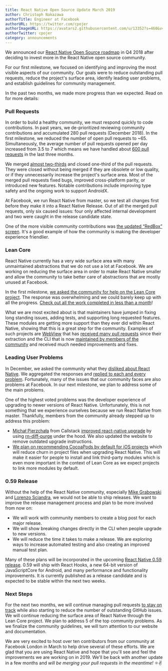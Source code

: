 ```yaml
---
title: React Native Open Source Update March 2019
author: Christoph Nakazawa
authorTitle: Engineer at Facebook
authorURL: https://twitter.com/cpojer
authorImageURL: https://avatars2.githubusercontent.com/u/13352?s=460&v=4
authorTwitter: cpojer
category: announcements
---
```


We announced our [React Native Open Source roadmap](/blog/2018/11/01/oss-roadmap) in Q4 2018 after deciding to invest more in the React Native open source community.

For our first milestone, we focused on identifying and improving the most visible aspects of our community. Our goals were to reduce outstanding pull requests, reduce the project's surface area, identify leading user problems, and establish guidelines for community management.

In the past two months, we made more progress than we expected. Read on for more details:

### Pull Requests

In order to build a healthy community, we must respond quickly to code contributions. In past years, we de-prioritized reviewing community contributions and accumulated 280 pull requests (December 2018). In the first milestone, we reduced the number of open pull requests to ~65. Simultaneously, the average number of pull requests opened per day increased from 3.5 to 7 which means we have handled about [600 pull requests](https://github.com/facebook/react-native/pulls?page=24&q=is%3Apr+closed%3A%3E2018-12-01&utf8=%E2%9C%93) in the last three months.

We merged [almost two-thirds](https://github.com/facebook/react-native/pulls?utf8=%E2%9C%93&q=is%3Apr+closed%3A%3E2018-12-01+label%3A%22Merged%22+) and closed one-third of the pull requests. They were closed without being merged if they are obsolete or low quality, or if they unnecessarily increase the project's surface area. Most of the merged pull requests fixed bugs, improved cross-platform parity, or introduced new features. Notable contributions include improving type safety and the ongoing work to support AndroidX.

At Facebook, we run React Native from master, so we test all changes first before they make it into a React Native Release. Out of all the merged pull requests, only six caused issues: four only affected internal development and two were caught in the release candidate state.

One of the more visible community contributions was [the updated “RedBox” screen](https://github.com/facebook/react-native/pull/22242). It's a good example of how the community is making the developer experience friendlier.

### Lean Core

React Native currently has a very wide surface area with many unmaintained abstractions that we do not use a lot at Facebook. We are working on reducing the surface area in order to make React Native smaller and allow the community to take better care of abstractions that are mostly unused at Facebook.

In the first milestone, [we asked the community for help on the Lean Core project](https://twitter.com/reactnative/status/1093171521114247171). The response was overwhelming and we could barely keep up with all the progress. [Check out all the work completed in less than a month](https://github.com/facebook/react-native/issues/23313)!

What we are most excited about is that maintainers have jumped in fixing long standing issues, adding tests, and supporting long requested features. These modules are getting more support than they ever did within React Native, showing that this is a great step for the community. Examples of such projects are [WebView](https://github.com/react-native-community/react-native-webview) that has [received many pull requests](https://twitter.com/titozzz/status/1101283928026034176) since their extraction and the CLI that is now [maintained by members of the community](https://blog.callstack.io/the-react-native-cli-has-a-new-home-79b63838f0e6) and received much needed improvements and fixes.

### Leading User Problems

In December, we asked the community what they [disliked about React Native](https://github.com/react-native-community/discussions-and-proposals/issues/64). We aggregated the responses and [replied to each and every problem](https://github.com/react-native-community/discussions-and-proposals/issues/104). Fortunately, many of the issues that our community faces are also problems at Facebook. In our next milestone, we plan to address some of the main problems.

One of the highest voted problems was the developer experience of upgrading to newer versions of React Native. Unfortunately, this is not something that we experience ourselves because we run React Native from master. Thankfully, members from the community already stepped up to address this problem:

- [Michał Pierzchała](https://github.com/thymikee) from Callstack [improved react-native upgrade](https://github.com/react-native-community/react-native-cli/pull/176/files) by using [rn-diff-purge](https://github.com/react-native-community/rn-diff-purge) under the hood. We also updated the website to remove outdated upgrade instructions.
- [We plan on recommending CocoaPods by default for iOS projects](https://github.com/facebook/react-native/pull/23563) which will reduce churn in project files when upgrading React Native. This will make it easier for people to install and link third-party modules which is even more important in the context of Lean Core as we expect projects to link more modules by default.

### 0.59 Release

Without the help of the React Native community, especially [Mike Grabowski](https://github.com/grabbou) and [Lorenzo Sciandra](https://github.com/kelset), we would not be able to ship releases. We want to improve the release management process and plan to be more involved from now on:

- We will work with community members to create a blog post for each major release.
- We will show breaking changes directly in the CLI when people upgrade to new versions.
- We will reduce the time it takes to make a release. We are exploring ways to increase automated testing and also creating an improved manual test plan.

Many of these plans will be incorporated in the upcoming [React Native 0.59 release](https://github.com/facebook/react-native/releases/tag/v0.59.0-rc.3). 0.59 will ship with React Hooks, a new 64-bit version of JavaScriptCore for Android, and many performance and functionality improvements. It is currently published as a release candidate and is expected to be stable within the next two weeks.

### Next Steps

For the next two months, we will continue managing pull requests [to stay on track](https://k03lwm00zo.codesandbox.io/) while also starting to reduce the number of outstanding GitHub issues. We will continue reducing the surface area of React Native through the Lean Core project. We plan to address 5 of the top community problems. As we finalize the community guidelines, we will turn attention to our website and documentation.

We are very excited to host over ten contributors from our community at Facebook London in March to help drive several of these efforts. We are glad that you are using React Native and hope that you'll see and feel the improvements we are working on in 2019. We'll be back with another update in a few months and _will be merging your pull requests in the meantime!_ ⚛️✌️
